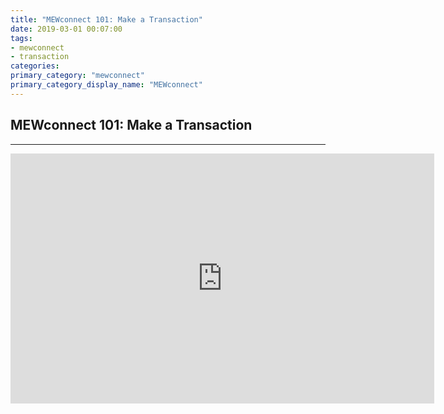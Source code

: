 ```yaml
---
title: "MEWconnect 101: Make a Transaction"
date: 2019-03-01 00:07:00
tags:
- mewconnect
- transaction
categories:
primary_category: "mewconnect"
primary_category_display_name: "MEWconnect"
---
```


## MEWconnect 101: Make a Transaction
***

<iframe width="678" height="400" src="https://www.youtube.com/embed/nMefcCPr2ZU" frameborder="0" allow="accelerometer; autoplay; encrypted-media; gyroscope; picture-in-picture" allowfullscreen></iframe>
